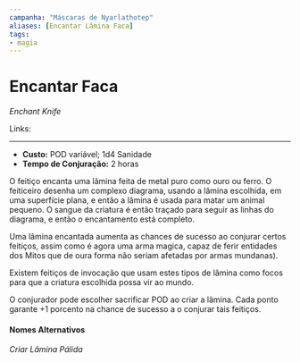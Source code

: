 ```yaml
---
campanha: "Máscaras de Nyarlathotep"
aliases: [Encantar Lâmina Faca]
tags: 
- magia
---
```


# Encantar Faca
*Enchant Knife*

Links:

---
-  **Custo:** POD variável; 1d4 Sanidade
- **Tempo de Conjuração:** 2 horas

O feitiço encanta uma lâmina feita de metal puro como ouro ou ferro. O feiticeiro desenha um complexo diagrama, usando a lâmina escolhida, em uma superfície plana, e então a lâmina é usada para matar um animal pequeno. O sangue da criatura é então traçado para seguir as linhas do diagrama, e então o encantamento está completo.

Uma lâmina encantada aumenta as chances de sucesso ao conjurar certos feitiços, assim como é agora uma arma magica, capaz de ferir entidades dos Mitos que de oura forma não seriam afetadas por armas mundanas).

Existem feitiços de invocação que usam estes tipos de lâmina como focos para que a criatura escolhida possa vir ao mundo.

O conjurador pode escolher sacrificar POD ao criar a lâmina. Cada ponto garante +1 porcento na chance de sucesso a o conjurar tais feitiços.

#### Nomes Alternativos
*Criar Lâmina Pálida*